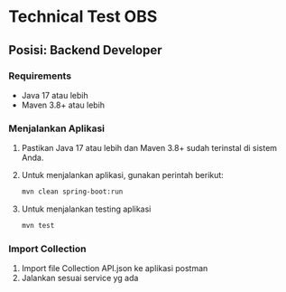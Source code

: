 # Technical Test OBS

## Posisi: Backend Developer

### Requirements

- Java 17 atau lebih
- Maven 3.8+ atau lebih

### Menjalankan Aplikasi

1. Pastikan Java 17 atau lebih dan Maven 3.8+ sudah terinstal di sistem Anda.
2. Untuk menjalankan aplikasi, gunakan perintah berikut:

   ```bash
   mvn clean spring-boot:run
3. Untuk menjalankan testing aplikasi
    ```bash
    mvn test
### Import Collection
1. Import file Collection API.json ke aplikasi postman
2. Jalankan sesuai service yg ada